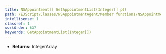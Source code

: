 ```yaml
---
title: NSAppointment[] GetAppointmentList(Integer[] p0)
path: /EJScript/Classes/NSAppointmentAgent/Member functions/NSAppointment[] GetAppointmentList(Integer[] p_0)
intellisense: 1
classref: 1
sortOrder: 837
keywords: GetAppointmentList(Integer[])
---
```



* **Returns:** IntegerArray



